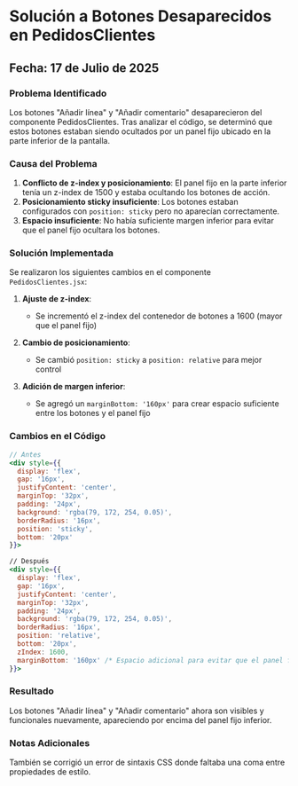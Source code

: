 # Solución a Botones Desaparecidos en PedidosClientes

## Fecha: 17 de Julio de 2025

### Problema Identificado
Los botones "Añadir línea" y "Añadir comentario" desaparecieron del componente PedidosClientes. Tras analizar el código, se determinó que estos botones estaban siendo ocultados por un panel fijo ubicado en la parte inferior de la pantalla.

### Causa del Problema
1. **Conflicto de z-index y posicionamiento**: El panel fijo en la parte inferior tenía un z-index de 1500 y estaba ocultando los botones de acción.
2. **Posicionamiento sticky insuficiente**: Los botones estaban configurados con `position: sticky` pero no aparecían correctamente.
3. **Espacio insuficiente**: No había suficiente margen inferior para evitar que el panel fijo ocultara los botones.

### Solución Implementada
Se realizaron los siguientes cambios en el componente `PedidosClientes.jsx`:

1. **Ajuste de z-index**:
   - Se incrementó el z-index del contenedor de botones a 1600 (mayor que el panel fijo)

2. **Cambio de posicionamiento**:
   - Se cambió `position: sticky` a `position: relative` para mejor control

3. **Adición de margen inferior**:
   - Se agregó un `marginBottom: '160px'` para crear espacio suficiente entre los botones y el panel fijo

### Cambios en el Código
```jsx
// Antes
<div style={{ 
  display: 'flex', 
  gap: '16px',
  justifyContent: 'center',
  marginTop: '32px',
  padding: '24px',
  background: 'rgba(79, 172, 254, 0.05)',
  borderRadius: '16px',
  position: 'sticky',
  bottom: '20px'
}}>

// Después
<div style={{ 
  display: 'flex', 
  gap: '16px',
  justifyContent: 'center',
  marginTop: '32px',
  padding: '24px',
  background: 'rgba(79, 172, 254, 0.05)',
  borderRadius: '16px',
  position: 'relative',
  bottom: '20px',
  zIndex: 1600,
  marginBottom: '160px' /* Espacio adicional para evitar que el panel fijo oculte los botones */
}}>
```

### Resultado
Los botones "Añadir línea" y "Añadir comentario" ahora son visibles y funcionales nuevamente, apareciendo por encima del panel fijo inferior.

### Notas Adicionales
También se corrigió un error de sintaxis CSS donde faltaba una coma entre propiedades de estilo.
